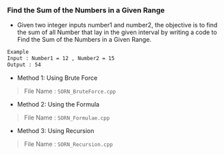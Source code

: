 ### Find the Sum of the Numbers in a Given Range

- Given two integer inputs number1 and number2, the objective is to find the sum of all Number that lay in the given interval by writing a code to Find the Sum of the Numbers in a Given Range.

```bash
Example
Input : Number1 = 12 , Number2 = 15
Output : 54
```

- Method 1: Using Brute Force
> File Name : `SORN_BruteForce.cpp`
- Method 2: Using the Formula
> File Name : `SORN_Formulae.cpp`
- Method 3: Using Recursion
> File Name : `SORN_Recursion.cpp`